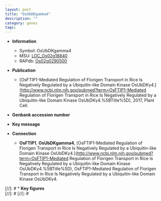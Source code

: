 ```yaml
---
layout: post
title: "OsUbDKgamma4"
description: ""
category: genes
tags: 
---
```


* **Information**  
    + Symbol: OsUbDKgamma4  
    + MSU: [LOC_Os02g18840](http://rice.plantbiology.msu.edu/cgi-bin/ORF_infopage.cgi?orf=LOC_Os02g18840)  
    + RAPdb: [Os02g0290500](http://rapdb.dna.affrc.go.jp/viewer/gbrowse_details/irgsp1?name=Os02g0290500)  

* **Publication**  
    + [OsFTIP1-Mediated Regulation of Florigen Transport in Rice Is Negatively Regulated by a Ubiquitin-like Domain Kinase OsUbDKγ4.](http://www.ncbi.nlm.nih.gov/pubmed?term=OsFTIP1-Mediated Regulation of Florigen Transport in Rice Is Negatively Regulated by a Ubiquitin-like Domain Kinase OsUbDKγ4.%5BTitle%5D), 2017, Plant Cell.

* **Genbank accession number**  

* **Key message**  

* **Connection**  
    + __OsFTIP1__, __OsUbDKgamma4__, [OsFTIP1-Mediated Regulation of Florigen Transport in Rice Is Negatively Regulated by a Ubiquitin-like Domain Kinase OsUbDKγ4.](http://www.ncbi.nlm.nih.gov/pubmed?term=OsFTIP1-Mediated Regulation of Florigen Transport in Rice Is Negatively Regulated by a Ubiquitin-like Domain Kinase OsUbDKγ4.%5BTitle%5D), OsFTIP1-Mediated Regulation of Florigen Transport in Rice Is Negatively Regulated by a Ubiquitin-like Domain Kinase OsUbDKγ4.

[//]: # * **Key figures**  
[//]: # 
[//]: # 
